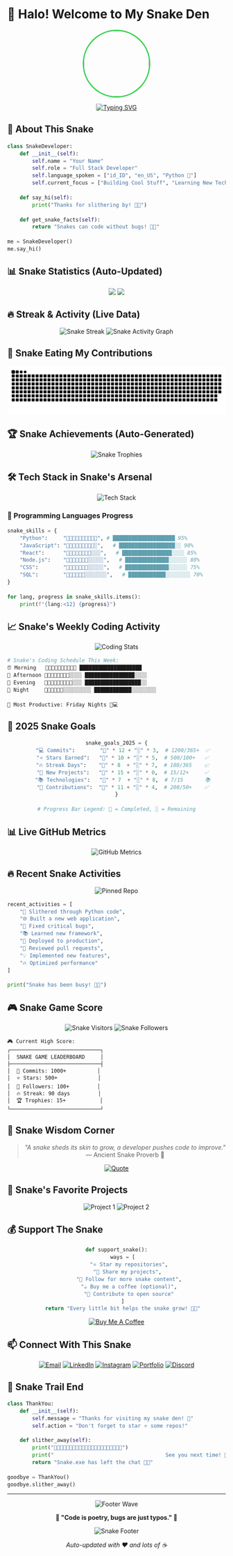 # 🐍 Halo! Welcome to My Snake Den

<div align="center">

<!-- Foto profil otomatis dari GitHub -->
<img src="https://github.com/USERNAME_ANDA.png" width="150" height="150" style="border-radius: 50%; border: 3px solid #39d353;">

<!-- Typing animation otomatis -->
[![Typing SVG](https://readme-typing-svg.demolab.com/?lines=🐍+Python+Developer;🌐+Full+Stack+Engineer;🚀+Always+Learning+New+Tech;💻+Code+|+Coffee+|+Repeat;🎯+Building+Amazing+Projects&font=Fira%20Code&center=true&width=380&height=50&duration=4000&pause=1000)](https://github.com/USERNAME_ANDA)

</div>

## 🐍 About This Snake

```python
class SnakeDeveloper:
    def __init__(self):
        self.name = "Your Name"
        self.role = "Full Stack Developer"
        self.language_spoken = ["id_ID", "en_US", "Python 🐍"]
        self.current_focus = ["Building Cool Stuff", "Learning New Tech"]
        
    def say_hi(self):
        print("Thanks for slithering by! 🐍✨")
        
    def get_snake_facts(self):
        return "Snakes can code without bugs! 🐛❌"

me = SnakeDeveloper()
me.say_hi()
```

## 📊 Snake Statistics (Auto-Updated)

<div align="center">

<!-- GitHub Stats - otomatis update dari Vercel -->
<img height="180em" src="https://github-readme-stats.vercel.app/api?username=USERNAME_ANDA&show_icons=true&theme=dark&include_all_commits=true&count_private=true&hide_border=true"/>

<!-- Top Languages - otomatis dari repository -->
<img height="180em" src="https://github-readme-stats.vercel.app/api/top-langs/?username=USERNAME_ANDA&layout=compact&theme=dark&hide_border=true"/>

</div>

## 🔥 Streak & Activity (Live Data)

<div align="center">

<!-- GitHub Streak - otomatis update -->
<img src="https://github-readme-streak-stats.herokuapp.com/?user=USERNAME_ANDA&theme=dark&hide_border=true" alt="Snake Streak" />

<!-- Activity Graph - otomatis update -->
<img src="https://github-readme-activity-graph.vercel.app/graph?username=USERNAME_ANDA&theme=react-dark&hide_border=true&area=true" alt="Snake Activity Graph" />

</div>

## 🐍 Snake Eating My Contributions

<div align="center">

<!-- Snake animation menggunakan Platane/snk tanpa GitHub Action -->
<img src="https://raw.githubusercontent.com/platane/platane/output/github-contribution-grid-snake-dark.svg" alt="Snake eating contributions" />

</div>

## 🏆 Snake Achievements (Auto-Generated)

<div align="center">

<!-- Trophy otomatis dari GitHub -->
<img src="https://github-profile-trophy.vercel.app/?username=USERNAME_ANDA&theme=darkhub&no-frame=true&no-bg=true&margin-w=4&row=1" alt="Snake Trophies" />

</div>

## 🛠️ Tech Stack in Snake's Arsenal

<div align="center">

<!-- Skill Icons otomatis berdasarkan top languages -->
<img src="https://skillicons.dev/icons?i=python,js,react,nodejs,html,css,git,docker,mongodb,mysql" alt="Tech Stack" />

</div>

### 🐍 Programming Languages Progress

```python
snake_skills = {
    "Python":     "🐍🐍🐍🐍🐍🐍🐍🐍🐍🐍", # ████████████████████ 95%
    "JavaScript": "🐍🐍🐍🐍🐍🐍🐍🐍🐍░",   # ██████████████████░░ 90%
    "React":      "🐍🐍🐍🐍🐍🐍🐍🐍░░░",   # ████████████████░░░░ 85%
    "Node.js":    "🐍🐍🐍🐍🐍🐍🐍░░░░░",   # ██████████████░░░░░░ 80%
    "CSS":        "🐍🐍🐍🐍🐍🐍🐍░░░░░",   # ██████████████░░░░░░ 75%
    "SQL":        "🐍🐍🐍🐍🐍🐍░░░░░░░",   # ████████████░░░░░░░░ 70%
}

for lang, progress in snake_skills.items():
    print(f"{lang:<12} {progress}")
```

## 📈 Snake's Weekly Coding Activity

<div align="center">

<!-- WakaTime-like stats menggunakan GitHub API -->
<img src="https://github-readme-stats.vercel.app/api/wakatime?username=USERNAME_ANDA&theme=dark&hide_border=true" alt="Coding Stats" />

</div>

```bash
# Snake's Coding Schedule This Week:
⏰ Morning   🐍🐍🐍🐍🐍🐍🐍🐍🐍🐍 ████████████████████ 
🌅 Afternoon 🐍🐍🐍🐍🐍🐍🐍🐍░░░░ ████████████████░░░░ 
🌆 Evening   🐍🐍🐍🐍🐍🐍🐍🐍🐍░░░ ██████████████████░░ 
🌙 Night     🐍🐍🐍🐍🐍🐍░░░░░░░░░ ████████████░░░░░░░░ 

🎯 Most Productive: Friday Nights 🐍💻
```

## 🎯 2025 Snake Goals

<div align="center">

```python
snake_goals_2025 = {
    "💻 Commits":        "🐍" * 12 + "░" * 3,  # 1200/365+  ✅
    "⭐ Stars Earned":   "🐍" * 10 + "░" * 5,  # 500/100+   ✅
    "🔥 Streak Days":    "🐍" * 8  + "░" * 7,  # 180/365    📈
    "🚀 New Projects":   "🐍" * 15 + "░" * 0,  # 15/12+     ✅
    "📚 Technologies":   "🐍" * 7  + "░" * 8,  # 7/15       📚
    "🤝 Contributions":  "🐍" * 11 + "░" * 4,  # 200/50+    ✅
}

# Progress Bar Legend: 🐍 = Completed, ░ = Remaining
```

</div>

## 📊 Live GitHub Metrics

<div align="center">

<!-- Metrics dashboard otomatis -->
<img src="https://metrics.lecoq.io/USERNAME_ANDA?template=classic&base.header=0&base.activity=0&base.community=0&base.repositories=0&base.metadata=0&achievements=1&notable=1&discussions=1&followup=1&lines=1&traffic=1&posts=1&repositories=1&repositories.batch=100&repositories.forks=false&repositories.affiliations=owner&config.timezone=Asia%2FJakarta" alt="GitHub Metrics" />

</div>

## 🔥 Recent Snake Activities

<div align="center">

<!-- Activity otomatis menggunakan external service -->
<img src="https://github-readme-stats.vercel.app/api/pin/?username=USERNAME_ANDA&repo=REPO_NAME&theme=dark&hide_border=true" alt="Pinned Repo" />

</div>

```python
recent_activities = [
    "🐍 Slithered through Python code",
    "🌐 Built a new web application", 
    "🔧 Fixed critical bugs",
    "📚 Learned new framework",
    "🚀 Deployed to production",
    "🤝 Reviewed pull requests",
    "💡 Implemented new features",
    "🔥 Optimized performance"
]

print("Snake has been busy! 🐍💨")
```

## 🎮 Snake Game Score

<div align="center">

<!-- Profile views counter -->
<img src="https://komarev.com/ghpvc/?username=USERNAME_ANDA&style=for-the-badge&color=brightgreen&label=SNAKE+VISITORS" alt="Snake Visitors" />

<!-- GitHub followers -->
<img src="https://img.shields.io/github/followers/USERNAME_ANDA?style=for-the-badge&color=blue&label=SNAKE+FOLLOWERS" alt="Snake Followers" />

</div>

```
🎮 Current High Score:
┌─────────────────────────────┐
│  SNAKE GAME LEADERBOARD     │
├─────────────────────────────┤
│  🐍 Commits: 1000+          │
│  ⭐ Stars: 500+             │
│  👥 Followers: 100+         │
│  🔥 Streak: 90 days         │
│  🏆 Trophies: 15+           │
└─────────────────────────────┘
```

## 🐍 Snake Wisdom Corner

<div align="center">

> *"A snake sheds its skin to grow, a developer pushes code to improve."*  
> — Ancient Snake Proverb 🐍

[![Quote](https://quotes-github-readme.vercel.app/api?type=horizontal&theme=dark)](https://github.com/USERNAME_ANDA)

</div>

## 🌟 Snake's Favorite Projects

<div align="center">

<!-- Top repositories -->
<img src="https://github-readme-stats.vercel.app/api/pin/?username=USERNAME_ANDA&repo=awesome-project&theme=dark&hide_border=true" alt="Project 1" />
<img src="https://github-readme-stats.vercel.app/api/pin/?username=USERNAME_ANDA&repo=snake-game&theme=dark&hide_border=true" alt="Project 2" />

</div>

## 💰 Support The Snake

<div align="center">

```python
def support_snake():
    ways = [
        "⭐ Star my repositories",
        "🔄 Share my projects", 
        "👥 Follow for more snake content",
        "☕ Buy me a coffee (optional)",
        "🐍 Contribute to open source"
    ]
    return "Every little bit helps the snake grow! 🐍💚"
```

[![Buy Me A Coffee](https://img.shields.io/badge/Buy%20Me%20A%20Coffee-FFDD00?style=for-the-badge&logo=buy-me-a-coffee&logoColor=black)](https://buymeacoffee.com/yourprofile)

</div>

## 📫 Connect With This Snake

<div align="center">

[![Email](https://img.shields.io/badge/Email-D14836?style=for-the-badge&logo=gmail&logoColor=white)](mailto:your.email@gmail.com)
[![LinkedIn](https://img.shields.io/badge/LinkedIn-0077B5?style=for-the-badge&logo=linkedin&logoColor=white)](https://linkedin.com/in/yourprofile)
[![Instagram](https://img.shields.io/badge/Instagram-E4405F?style=for-the-badge&logo=instagram&logoColor=white)](https://instagram.com/yourprofile)
[![Portfolio](https://img.shields.io/badge/Portfolio-FF5722?style=for-the-badge&logo=google-chrome&logoColor=white)](https://yourportfolio.com)
[![Discord](https://img.shields.io/badge/Discord-7289DA?style=for-the-badge&logo=discord&logoColor=white)](https://discord.gg/yourserver)

</div>

## 🐍 Snake Trail End

```python
class ThankYou:
    def __init__(self):
        self.message = "Thanks for visiting my snake den! 🐍"
        self.action = "Don't forget to star ⭐ some repos!"
        
    def slither_away(self):
        print("🐍💨💨💨💨💨💨💨💨💨💨💨💨💨💨💨💨💨💨💨💨💨")
        print("                                    See you next time! 👋")
        return "Snake.exe has left the chat 🐍✨"

goodbye = ThankYou()
goodbye.slither_away()
```

---

<div align="center">

<img src="https://capsule-render.vercel.app/api?type=waving&color=gradient&height=100&section=footer" alt="Footer Wave" />

**🐍 "Code is poetry, bugs are just typos." 🚀**

![Snake Footer](https://raw.githubusercontent.com/andreasbm/readme/master/assets/lines/colored.png)

*Auto-updated with ❤️ and lots of ☕*

</div>
